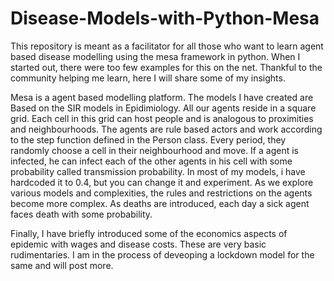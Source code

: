 # Disease-Models-with-Python-Mesa
This repository is meant as a facilitator for all those who want to learn agent based disease modelling using the mesa framework in python. When I started out, there were too few examples for this on the net. Thankful to the community helping me learn, here I will share some of my insights.


Mesa is a agent based modelling platform. The models I have created are Based on the SIR models in Epidimiology. 
All our agents reside in a square grid. Each cell in this grid can host people and is analogous to proximities and neighbourhoods.
The agents are rule based actors and work according to the step function defined in the Person class.
Every period, they randomly choose a cell in their neighbourhood and move.
If a agent is infected, he can infect each of the other agents in his cell with some probability called transmission probability. 
In most of my models, i have hardcoded it to 0.4, but you can change it and experiment.
As we explore various models and complexities, the rules and restrictions on the agents become more complex.
As deaths are introduced, each day a sick agent faces death with some probability.

Finally, I have briefly introduced some of the economics aspects of epidemic with wages and disease costs.
These are very basic rudimentaries. I am in the process of deveoping a lockdown model for the same and will post more.
